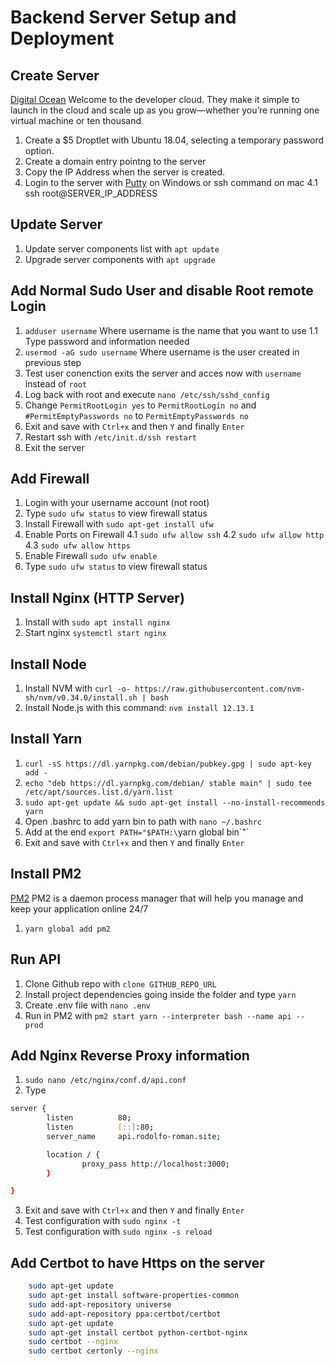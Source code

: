# Backend Server Setup and Deployment

## Create Server

[Digital Ocean](https://digitalocean.com/) Welcome to the developer cloud. They make it simple to launch in the cloud and scale up as you grow—whether you’re running one virtual machine or ten thousand.

1. Create a \$5 Droptlet with Ubuntu 18.04, selecting a temporary password option.
2. Create a domain entry pointng to the server
3. Copy the IP Address when the server is created.
4. Login to the server with [Putty](https://www.chiark.greenend.org.uk/~sgtatham/putty/latest.html) on Windows or ssh command on mac
   4.1 ssh root@SERVER_IP_ADDRESS

## Update Server

1. Update server components list with `apt update`
2. Upgrade server components with `apt upgrade`

## Add Normal Sudo User and disable Root remote Login

1. `adduser username` Where username is the name that you want to use
   1.1 Type password and information needed
2. `usermod -aG sudo username` Where username is the user created in previous step
3. Test user conenction exits the server and acces now with `username` instead of `root`
4. Log back with root and execute `nano /etc/ssh/sshd_config`
5. Change `PermitRootLogin yes` to `PermitRootLogin no` and `#PermitEmptyPasswords no` to `PermitEmptyPasswords no`
6. Exit and save with `Ctrl+x` and then `Y` and finally `Enter`
7. Restart ssh with `/etc/init.d/ssh restart`
8. Exit the server

## Add Firewall

1. Login with your username account (not root)
2. Type `sudo ufw status` to view firewall status
3. Install Firewall with `sudo apt-get install ufw`
4. Enable Ports on Firewall
   4.1 `sudo ufw allow ssh`
   4.2 `sudo ufw allow http`
   4.3 `sudo ufw allow https`
5. Enable Firewall `sudo ufw enable`
6. Type `sudo ufw status` to view firewall status

## Install Nginx (HTTP Server)

1. Install with `sudo apt install nginx`
2. Start nginx `systemctl start nginx`

## Install Node

1. Install NVM with `curl -o- https://raw.githubusercontent.com/nvm-sh/nvm/v0.34.0/install.sh | bash`
2. Install Node.js with this command: `nvm install 12.13.1`

## Install Yarn

1. `curl -sS https://dl.yarnpkg.com/debian/pubkey.gpg | sudo apt-key add -`
2. `echo "deb https://dl.yarnpkg.com/debian/ stable main" | sudo tee /etc/apt/sources.list.d/yarn.list`
3. `sudo apt-get update && sudo apt-get install --no-install-recommends yarn`
4. Open .bashrc to add yarn bin to path with `nano ~/.bashrc`
5. Add at the end `export PATH="$PATH:\`yarn global bin\`"`
6. Exit and save with `Ctrl+x` and then `Y` and finally `Enter`


## Install PM2

[PM2](https://pm2.keymetrics.io/)  PM2 is a daemon process manager that will help you manage and keep your application online 24/7 

1. `yarn global add pm2`

## Run API

1. Clone Github repo with `clone GITHUB_REPO_URL`
2. Install project dependencies going inside the folder and type `yarn`
3. Create .env file with `nano .env`
4. Run in PM2 with `pm2 start yarn --interpreter bash --name api -- prod`

## Add Nginx Reverse Proxy information

1. `sudo nano /etc/nginx/conf.d/api.conf`
2. Type
```bash
server {
        listen          80;
        listen          [::]:80;
        server_name     api.rodolfo-roman.site;

        location / {
                proxy_pass http://localhost:3000;
        }

}
```
3. Exit and save with `Ctrl+x` and then `Y` and finally `Enter`
4. Test configuration with `sudo nginx -t`
5. Test configuration with `sudo nginx -s reload`


## Add Certbot to have Https on the server

```bash
    sudo apt-get update
    sudo apt-get install software-properties-common
    sudo add-apt-repository universe
    sudo add-apt-repository ppa:certbot/certbot
    sudo apt-get update
    sudo apt-get install certbot python-certbot-nginx
    sudo certbot --nginx
    sudo certbot certonly --nginx
```
